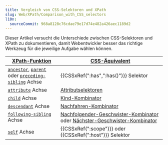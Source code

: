 ```yaml
---
title: Vergleich von CSS-Selektoren und XPath
slug: Web/XPath/Comparison_with_CSS_selectors
l10n:
  sourceCommit: 968a8128c76cdae79e17d74e482a426aec1189d2
---
```


Dieser Artikel versucht die Unterschiede zwischen CSS-Selektoren und XPath zu dokumentieren, damit Webentwickler besser das richtige Werkzeug für die jeweilige Aufgabe wählen können.

| [XPath-Funktion](/de/docs/Web/XPath)                                                                                                                                   | [CSS-Äquivalent](/de/docs/Web/CSS/CSS_selectors)                                                                                                                        |
| ---------------------------------------------------------------------------------------------------------------------------------------------------------------------- | ----------------------------------------------------------------------------------------------------------------------------------------------------------------------- |
| [`ancestor`](/de/docs/Web/XPath/Axes#ancestor), [`parent`](/de/docs/Web/XPath/Axes#parent) oder [`preceding-sibling`](/de/docs/Web/XPath/Axes#preceding-sibling) Achse | {{CSSxRef(":has",":has()")}} Selektor                                                                                                                                   |
| [`attribute`](/de/docs/Web/XPath/Axes#attribute) Achse                                                                                                                 | [Attributselektoren](/de/docs/Web/CSS/Attribute_selectors)                                                                                                              |
| [`child`](/de/docs/Web/XPath/Axes#child) Achse                                                                                                                         | [Kind-Kombinator](/de/docs/Web/CSS/Child_combinator)                                                                                                                    |
| [`descendant`](/de/docs/Web/XPath/Axes#descendant) Achse                                                                                                               | [Nachfahren-Kombinator](/de/docs/Web/CSS/Descendant_combinator)                                                                                                         |
| [`following-sibling`](/de/docs/Web/XPath/Axes#following-sibling) Achse                                                                                                 | [Nachfolgender-Geschwister-Kombinator](/de/docs/Web/CSS/Subsequent-sibling_combinator) oder [Nächster-Geschwister-Kombinator](/de/docs/Web/CSS/Next-sibling_combinator) |
| [`self`](/de/docs/Web/XPath/Axes#self) Achse                                                                                                                           | {{CSSxRef(":scope")}} oder {{CSSxRef(":host")}} Selektor                                                                                                                |
